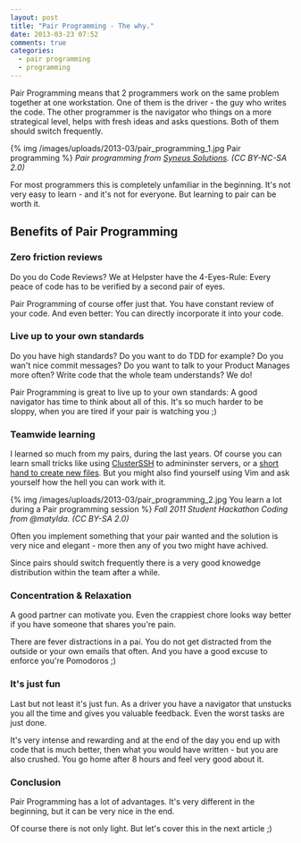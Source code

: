 ```yaml
---
layout: post
title: "Pair Programming - The why."
date: 2013-03-23 07:52
comments: true
categories:
  - pair programming
  - programming 
---
```


Pair Programming means that 2 programmers work on the same problem together at one workstation. 
One of them is the driver - the guy who writes the code. The other programmer is the navigator who things on a more strategical level, helps with fresh ideas and asks questions. Both of them should switch frequently.

{% img /images/uploads/2013-03/pair_programming_1.jpg Pair programming %} 
*Pair programming from [Syneus Solutions][3]. (CC BY-NC-SA 2.0)*

For most programmers this is completely unfamiliar in the beginning. It's not very easy to learn - and it's not for everyone. But learning to pair can be worth it.

## Benefits of Pair Programming

### Zero friction reviews

Do you do Code Reviews? We at Helpster have the 4-Eyes-Rule: Every peace of code has to be verified by a second pair of eyes.

Pair Programming of course offer just that. You have constant review of your code. And even better: You can directly incorporate it into your code.

### Live up to your own standards

Do you have high standards? Do you want to do TDD for example? Do you wan't nice commit messages? Do you want to talk to your Product Manages more often? Write code that the whole team understands? We do!

Pair Programming is great to live up to your own standards: A good navigator has time to think about all of this. It's so much harder to be sloppy, when you are tired if your pair is watching you ;)

### Teamwide learning

I learned so much from my pairs, during the last years. Of course you can learn small tricks like using [ClusterSSH][1] to admininster servers, or a [short hand to create new files][2]. But you might also find yourself using Vim and ask yourself how the hell you can work with it.

{% img /images/uploads/2013-03/pair_programming_2.jpg You learn a lot during a Pair programming session %} 
*Fall 2011 Student Hackathon Coding from @matylda. (CC BY-SA 2.0)*

Often you implement something that your pair wanted and the solution is very nice and elegant - more then any of you two might have achived.

Since pairs should switch frequently there is a very good knowedge distribution within the team after a while.

### Concentration & Relaxation

A good partner can motivate you. Even the crappiest chore looks way better if you have someone that shares you're pain.

There are fever distractions in a pai. You do not get distracted from the outside or your own emails that often. And you have a good excuse to enforce you're Pomodoros ;)

### It's just fun

Last but not least it's just fun. As a driver you have a navigator that
unstucks you all the time and gives you valuable feedback. Even the
worst tasks are just done.

It's very intense and rewarding and at the end of the day you end up
with code that is much better, then what you would have written - but you are also crushed. You go home after 8 hours and feel very good about it.

### Conclusion

Pair Programming has a lot of advantages. It's very different in the
beginning, but it can be very nice in the end.

Of course there is not only light. But let's cover this in the next article ;)

[1]: http://www.mug.im/blog/2013/01/25/command-line-tappas-feel-like-a-hacker-with-cluster-ssh/
[2]: http://www.mug.im/blog/2013/01/19/shorthand-to-create-a-new-file-in-the-shell/
[3]: http://www.flickr.com/photos/syneus/
